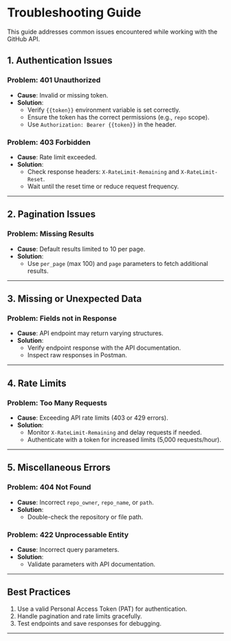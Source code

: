 # Troubleshooting Guide

This guide addresses common issues encountered while working with the GitHub API.

## 1. Authentication Issues
### Problem: 401 Unauthorized
- **Cause**: Invalid or missing token.
- **Solution**:
  - Verify `{{token}}` environment variable is set correctly.
  - Ensure the token has the correct permissions (e.g., `repo` scope).
  - Use `Authorization: Bearer {{token}}` in the header.

### Problem: 403 Forbidden
- **Cause**: Rate limit exceeded.
- **Solution**:
  - Check response headers: `X-RateLimit-Remaining` and `X-RateLimit-Reset`.
  - Wait until the reset time or reduce request frequency.

---

## 2. Pagination Issues
### Problem: Missing Results
- **Cause**: Default results limited to 10 per page.
- **Solution**:
  - Use `per_page` (max 100) and `page` parameters to fetch additional results.

---

## 3. Missing or Unexpected Data
### Problem: Fields not in Response
- **Cause**: API endpoint may return varying structures.
- **Solution**:
  - Verify endpoint response with the API documentation.
  - Inspect raw responses in Postman.

---

## 4. Rate Limits
### Problem: Too Many Requests
- **Cause**: Exceeding API rate limits (403 or 429 errors).
- **Solution**:
  - Monitor `X-RateLimit-Remaining` and delay requests if needed.
  - Authenticate with a token for increased limits (5,000 requests/hour).

---

## 5. Miscellaneous Errors
### Problem: 404 Not Found
- **Cause**: Incorrect `repo_owner`, `repo_name`, or `path`.
- **Solution**:
  - Double-check the repository or file path.

### Problem: 422 Unprocessable Entity
- **Cause**: Incorrect query parameters.
- **Solution**:
  - Validate parameters with API documentation.

---

## Best Practices
1. Use a valid Personal Access Token (PAT) for authentication.
2. Handle pagination and rate limits gracefully.
3. Test endpoints and save responses for debugging.

---
